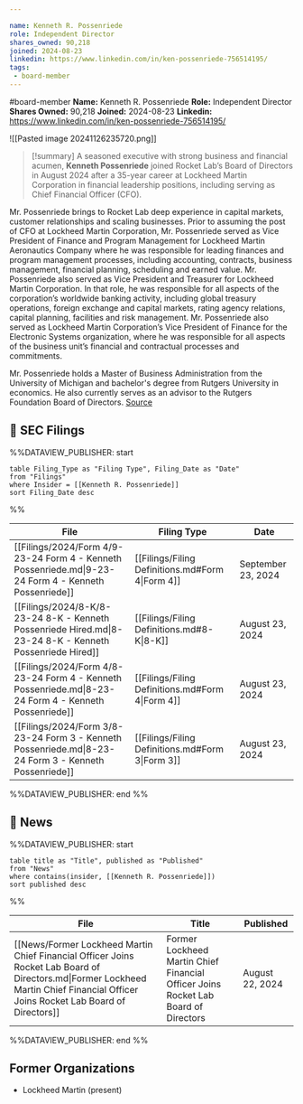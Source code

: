 ```yaml
---

name: Kenneth R. Possenriede
role: Independent Director
shares_owned: 90,218
joined: 2024-08-23
linkedin: https://www.linkedin.com/in/ken-possenriede-756514195/
tags:
 - board-member
---
```


#board-member
**Name:** Kenneth R. Possenriede
**Role:** Independent Director
**Shares Owned:** 90,218
**Joined:** 2024-08-23
**Linkedin:** https://www.linkedin.com/in/ken-possenriede-756514195/

![[Pasted image 20241126235720.png]]

>[!summary]
A seasoned executive with strong business and financial acumen, **Kenneth Possenriede** joined Rocket Lab’s Board of Directors in August 2024 after a 35-year career at Lockheed Martin Corporation in financial leadership positions, including serving as Chief Financial Officer (CFO).
>
Mr. Possenriede brings to Rocket Lab deep experience in capital markets, customer relationships and scaling businesses. Prior to assuming the post of CFO at Lockheed Martin Corporation, Mr. Possenriede served as Vice President of Finance and Program Management for Lockheed Martin Aeronautics Company where he was responsible for leading finances and program management processes, including accounting, contracts, business management, financial planning, scheduling and earned value. Mr. Possenriede also served as Vice President and Treasurer for Lockheed Martin Corporation. In that role, he was responsible for all aspects of the corporation’s worldwide banking activity, including global treasury operations, foreign exchange and capital markets, rating agency relations, capital planning, facilities and risk management. Mr. Possenriede also served as Lockheed Martin Corporation’s Vice President of Finance for the Electronic Systems organization, where he was responsible for all aspects of the business unit’s financial and contractual processes and commitments.
>
Mr. Possenriede holds a Master of Business Administration from the University of Michigan and bachelor's degree from Rutgers University in economics. He also currently serves as an advisor to the Rutgers Foundation Board of Directors.
[Source](https://www.rocketlabusa.com/about/team/)

## 💼 SEC Filings
%%DATAVIEW_PUBLISHER: start
```
table Filing_Type as "Filing Type", Filing_Date as "Date"
from "Filings"
where Insider = [[Kenneth R. Possenriede]]
sort Filing_Date desc

```
%%

| File                                                                                                     | Filing Type                                      | Date               |
| -------------------------------------------------------------------------------------------------------- | ------------------------------------------------ | ------------------ |
| [[Filings/2024/Form 4/9-23-24 Form 4 - Kenneth Possenriede.md\|9-23-24 Form 4 - Kenneth Possenriede]]    | [[Filings/Filing Definitions.md#Form 4\|Form 4]] | September 23, 2024 |
| [[Filings/2024/8-K/8-23-24 8-K - Kenneth Possenriede Hired.md\|8-23-24 8-K - Kenneth Possenriede Hired]] | [[Filings/Filing Definitions.md#8-K\|8-K]]       | August 23, 2024    |
| [[Filings/2024/Form 4/8-23-24 Form 4 - Kenneth Possenriede.md\|8-23-24 Form 4 - Kenneth Possenriede]]    | [[Filings/Filing Definitions.md#Form 4\|Form 4]] | August 23, 2024    |
| [[Filings/2024/Form 3/8-23-24 Form 3 - Kenneth Possenriede.md\|8-23-24 Form 3 - Kenneth Possenriede]]    | [[Filings/Filing Definitions.md#Form 3\|Form 3]] | August 23, 2024    |

%%DATAVIEW_PUBLISHER: end %%
## 📰 News
%%DATAVIEW_PUBLISHER: start
```
table title as "Title", published as "Published"
from "News"
where contains(insider, [[Kenneth R. Possenriede]])
sort published desc
```
%%

| File                                                                                                                                                                               | Title                                                                               | Published       |
| ---------------------------------------------------------------------------------------------------------------------------------------------------------------------------------- | ----------------------------------------------------------------------------------- | --------------- |
| [[News/Former Lockheed Martin Chief Financial Officer Joins Rocket Lab Board of Directors.md\|Former Lockheed Martin Chief Financial Officer Joins Rocket Lab Board of Directors]] | Former Lockheed Martin Chief Financial Officer Joins Rocket Lab Board of Directors  | August 22, 2024 |

%%DATAVIEW_PUBLISHER: end %%

## Former Organizations

-  Lockheed Martin (present)